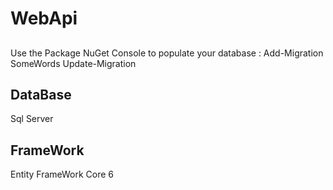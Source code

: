 # WebApi
##
Use the Package NuGet Console to populate your database :
Add-Migration SomeWords
Update-Migration
## DataBase
Sql Server
## FrameWork
Entity FrameWork Core 6
